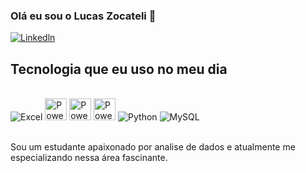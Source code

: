 ### Olá eu sou o Lucas Zocateli 👋

[![Linkedln](https://img.shields.io/badge/LinkedIn-0077B5?style=for-the-badge&logo=linkedin&logoColor=white)](https://www.linkedin.com/in/lucas-zocateli-0b11a9199/)




## Tecnologia que eu uso no meu dia

<div style="display: inline_block"><br/>
    <img aling= "center" alt="Excel"src="https://img.shields.io/badge/Microsoft_Excel-217346?style=for-the-badge&logo=microsoft-excel&logoColor=white"/>
    <img aling= "center" alt="Power BI" src="https://github.com/microsoft/PowerBI-Icons/blob/main/PNG/Power-BI.png?raw=true" width="35" height="35" />
    <img aling= "center" alt="Power apps" src="https://github.com/microsoft/PowerBI-Icons/blob/main/PNG/Power-Apps-Colored.png?raw=true" width="35" height="35" />
    <img aling= "center" alt="Power automate" src="https://github.com/microsoft/PowerBI-Icons/blob/main/PNG/Power-Automate-Colored.png?raw=true" width="35" height="35" />
    <img aling= "center" alt="Python"src="https://img.shields.io/badge/Python-14354C?style=for-the-badge&logo=python&logoColor=white" />
    <img aling= "center" alt="MySQL"src="https://img.shields.io/badge/MySQL-005C84?style=for-the-badge&logo=mysql&logoColor=white" />
</div><br/>

Sou um estudante apaixonado por analise de dados e atualmente me especializando nessa área fascinante.

